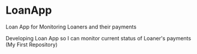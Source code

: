 # LoanApp
Loan App for Monitoring Loaners and their payments

Developing Loan App so I can monitor current status of Loaner's payments (My First Repository)

